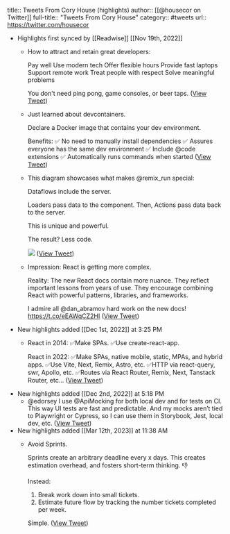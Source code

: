 title:: Tweets From Cory House (highlights)
author:: [[@housecor on Twitter]]
full-title:: "Tweets From Cory House"
category:: #tweets
url:: https://twitter.com/housecor

- Highlights first synced by [[Readwise]] [[Nov 19th, 2022]]
	- How to attract and retain great developers:
	  
	  Pay well
	  Use modern tech
	  Offer flexible hours
	  Provide fast laptops
	  Support remote work
	  Treat people with respect
	  Solve meaningful problems
	  
	  You don't need ping pong, game consoles, or beer taps. ([View Tweet](https://twitter.com/housecor/status/1387025347691130881))
	- Just learned about devcontainers.
	  
	  Declare a Docker image that contains your dev environment. 
	  
	  Benefits:
	  ✅ No need to manually install dependencies
	  ✅ Assures everyone has the same dev environment
	  ✅ Include @code extensions
	  ✅ Automatically runs commands when started ([View Tweet](https://twitter.com/housecor/status/1483086303348637701))
	- This diagram showcases what makes @remix_run special: 
	  
	  Dataflows include the server. 
	  
	  Loaders pass data to the component. Then, Actions pass data back to the server. 
	  
	  This is unique and powerful. 
	  
	  The result? Less code. 
	  
	  ![](https://pbs.twimg.com/media/FWTiKsgXkAQnS-y.jpg) ([View Tweet](https://twitter.com/housecor/status/1541605649875980289))
	- Impression: React is getting more complex.
	  
	  Reality: The new React docs contain more nuance. They reflect important lessons from years of use. They encourage combining React with powerful patterns, libraries, and frameworks. 
	  
	  I admire all @dan_abramov hard work on the new docs! https://t.co/eEAWqCZ2HI ([View Tweet](https://twitter.com/housecor/status/1532849344935866370))
- New highlights added [[Dec 1st, 2022]] at 3:25 PM
	- React in 2014: 
	  ✅Make SPAs. 
	  ✅Use create-react-app.
	  
	  React in 2022: 
	  ✅Make SPAs, native mobile, static, MPAs, and hybrid apps. 
	  ✅Use Vite, Next, Remix, Astro, etc. 
	  ✅HTTP via react-query, swr, Apollo, etc. 
	  ✅Routes via React Router, Remix, Next, Tanstack Router, etc... ([View Tweet](https://twitter.com/housecor/status/1586704800988684288))
- New highlights added [[Dec 2nd, 2022]] at 5:18 PM
	- @edorsey I use @ApiMocking for both local dev and for tests on CI. This way UI tests are fast and predictable. And my mocks aren’t tied to Playwright or Cypress, so I can use them in Storybook, Jest, local dev, etc. ([View Tweet](https://twitter.com/housecor/status/1597966392741236738))
- New highlights added [[Mar 12th, 2023]] at 11:38 AM
	- Avoid Sprints.
	  
	  Sprints create an arbitrary deadline every x days. This creates estimation overhead, and fosters short-term thinking. 👎
	  
	  Instead: 
	  1. Break work down into small tickets.
	  2. Estimate future flow by tracking the number tickets completed per week.
	  
	  Simple. ([View Tweet](https://twitter.com/housecor/status/1634175905793732609))